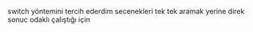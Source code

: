 switch yöntemini tercih ederdim secenekleri tek tek aramak yerine direk sonuc odaklı çalıştığı için

